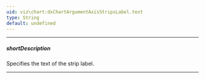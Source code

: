 ```yaml
---
uid: viz\chart:dxChartArgumentAxisStripsLabel.text
type: String
default: undefined
---
```

---
##### shortDescription
Specifies the text of the strip label.

---

